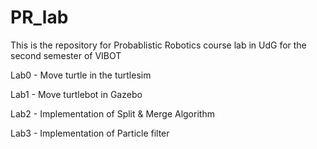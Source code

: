 # PR_lab
This is the repository for Probablistic Robotics course lab in UdG for the second semester of VIBOT

Lab0 - Move turtle in the turtlesim

Lab1 - Move turtlebot in Gazebo

Lab2 - Implementation of Split & Merge Algorithm

Lab3 - Implementation of Particle filter
